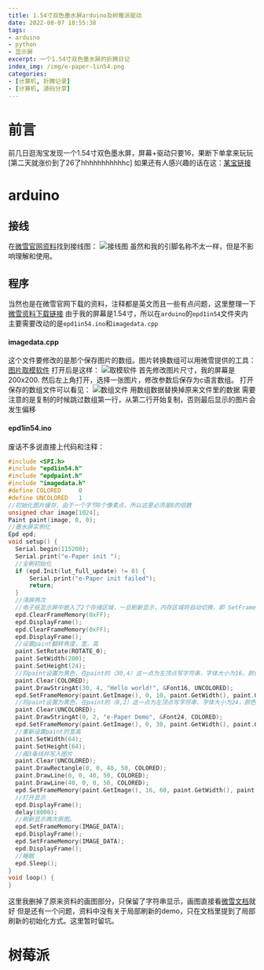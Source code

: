 ```yaml
---
title: 1.54寸双色墨水屏arduino及树莓派驱动
date: 2022-08-07 18:55:38
tags:
- arduino
- python
- 显示屏
excerpt: 一个1.54寸双色墨水屏的折腾日记
index_img: /img/e-paper-1in54.png
categories: 
- [计算机, 折腾记录]
- [计算机, 源码分享]
---
```

# 前言
前几日逛淘宝发现一个1.54寸双色墨水屏，屏幕+驱动只要16，果断下单拿来玩玩
[第二天就涨价到了26了hhhhhhhhhhhc]
如果还有人感兴趣的话在这：[某宝链接](https://m.tb.cn/h.fA3mNRx?tk=MW9n2sLzRZj "某宝链接")
# arduino
## 接线
在[微雪官网资料](https://www.waveshare.net/wiki/1.54inch_e-Paper_Module_Manual "微雪官网资料")找到接线图：
![接线图](接线图.png)
虽然和我的引脚名称不太一样，但是不影响理解和使用。
## 程序
当然也是在微雪官网下载的资料，注释都是英文而且一些有点问题，这里整理一下
[微雪资料下载链接](https://www.waveshare.net/w/upload/3/39/E-Paper_code.7z "微雪资料下载链接")
由于我的屏幕是1.54寸，所以在`arduino`的`epd1in54`文件夹内
主要需要改动的是`epd1in54.ino`和`imagedata.cpp`
#### imagedata.cpp
这个文件要修改的是那个保存图片的数组。图片转换数组可以用微雪提供的工具：[图片取模软件](https://www.waveshare.net/w/upload/3/36/Image2Lcd.7z "图片取模软件")
打开后是这样：
![取模软件](image2lcd.png)
首先修改图片尺寸，我的屏幕是200x200.
然后左上角打开，选择一张图片，修改参数后保存为c语言数组。
打开保存的数组文件可以看见：
![数组文件](数组文件.png)
用数组数据替换掉原来文件里的数据
需要注意的是复制的时候跳过数组第一行，从第二行开始复制，否则最后显示的图片会发生偏移
#### epd1in54.ino
废话不多说直接上代码和注释：
```cpp
#include <SPI.h>
#include "epd1in54.h"
#include "epdpaint.h"
#include "imagedata.h"
#define COLORED     0
#define UNCOLORED   1
//初始化图片缓存，由于一个字节8个像素点，所以这里必须是8的倍数
unsigned char image[1024];
Paint paint(image, 0, 0);
//墨水屏实例化
Epd epd;
void setup() {
  Serial.begin(115200);
  Serial.print("e-Paper init ");
  //全刷初始化
  if (epd.Init(lut_full_update) != 0) {
      Serial.print("e-Paper init failed");
      return;
  }
  //清屏两次
  //电子纸显示屏中嵌入了2个存储区域，一旦刷新显示，内存区域将自动切换，即 SetFrameMemory 的下一个操作将设置其他内存区域，因此，您必须清除帧内存两次。
  epd.ClearFrameMemory(0xFF);
  epd.DisplayFrame();
  epd.ClearFrameMemory(0xFF); 
  epd.DisplayFrame();
  //设置paint翻转角度，宽，高
  paint.SetRotate(ROTATE_0);
  paint.SetWidth(200);
  paint.SetHeight(24);
  //将paint设置为黑色，在paint的（30,4）这一点为左顶点写字符串，字体大小为16，颜色为白色,并将paint写入到图片中
  paint.Clear(COLORED);
  paint.DrawStringAt(30, 4, "Hello world!", &Font16, UNCOLORED);
  epd.SetFrameMemory(paint.GetImage(), 0, 10, paint.GetWidth(), paint.GetHeight());
  //将paint设置为黑色，在paint的（0,2）这一点为左顶点写字符串，字体大小为24，颜色为黑色,并将paint写入到图片中
  paint.Clear(UNCOLORED);
  paint.DrawStringAt(0, 2, "e-Paper Demo", &Font24, COLORED);
  epd.SetFrameMemory(paint.GetImage(), 0, 30, paint.GetWidth(), paint.GetHeight());
  //重新设置paint的宽高
  paint.SetWidth(64);
  paint.SetHeight(64);
  //画3条线并写入图片
  paint.Clear(UNCOLORED);
  paint.DrawRectangle(0, 0, 40, 50, COLORED);
  paint.DrawLine(0, 0, 40, 50, COLORED);
  paint.DrawLine(40, 0, 0, 50, COLORED);
  epd.SetFrameMemory(paint.GetImage(), 16, 60, paint.GetWidth(), paint.GetHeight());
  //打开显示
  epd.DisplayFrame();
  delay(8000);
  //刷新显示两次原图。
  epd.SetFrameMemory(IMAGE_DATA);
  epd.DisplayFrame();
  epd.SetFrameMemory(IMAGE_DATA);
  epd.DisplayFrame();
  //睡眠
  epd.Sleep();
}
void loop() {
}
```
这里我删掉了原来资料的画图部分，只保留了字符串显示，画图直接看[微雪文档](https://www.waveshare.net/wiki/1.54inch_e-Paper_Module_Manual#.E4.B8.8A.E5.B1.82.E5.BA.94.E7.94.A8_4 "微雪文档")就好
但是还有一个问题，资料中没有关于局部刷新的demo，只在文档里提到了局部刷新的初始化方式。这里暂时留坑。
# 树莓派